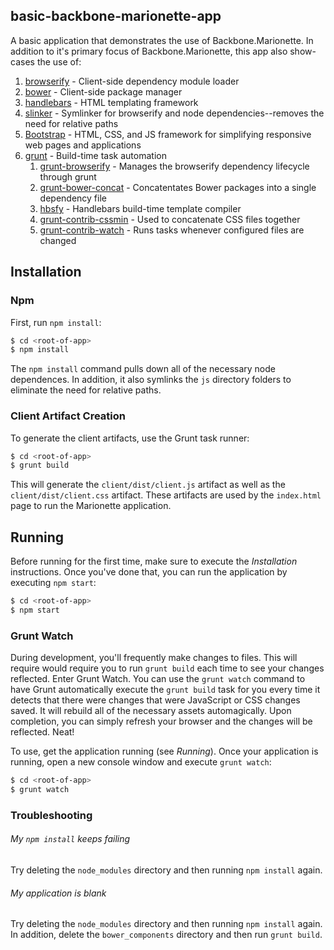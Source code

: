 ## basic-backbone-marionette-app
A basic application that demonstrates the use of Backbone.Marionette. In addition to it's primary focus of Backbone.Marionette, this app also show-cases the use of:

1. [browserify](http://browserify.org/) - Client-side dependency module loader
1. [bower](http://bower.io/) - Client-side package manager
1. [handlebars](http://handlebarsjs.com/) - HTML templating framework
1. [slinker](https://github.com/lewisdawson/slinker) - Symlinker for browserify and node dependencies--removes the need for relative paths
1. [Bootstrap](http://getbootstrap.com/) - HTML, CSS, and JS framework for simplifying responsive web pages and applications
1. [grunt](http://gruntjs.com/) - Build-time task automation
    1. [grunt-browserify](https://github.com/jmreidy/grunt-browserify) - Manages the browserify dependency lifecycle through grunt
    1. [grunt-bower-concat](https://github.com/sapegin/grunt-bower-concat) - Concatentates Bower packages into a single dependency file
    1. [hbsfy](https://github.com/epeli/node-hbsfy) - Handlebars build-time template compiler
    1. [grunt-contrib-cssmin](https://github.com/gruntjs/grunt-contrib-cssmin) - Used to concatenate CSS files together
    1. [grunt-contrib-watch](https://github.com/gruntjs/grunt-contrib-watch) - Runs tasks whenever configured files are changed

## Installation

### Npm
First, run `npm install`:

```bash
$ cd <root-of-app>
$ npm install
```

The `npm install` command pulls down all of the necessary node dependences. In addition, it also symlinks the `js` directory folders to eliminate the need for relative paths.

### Client Artifact Creation
To generate the client artifacts, use the Grunt task runner:

```bash
$ cd <root-of-app>
$ grunt build
```

This will generate the `client/dist/client.js` artifact as well as the `client/dist/client.css` artifact. These artifacts are used by the `index.html` page to run the Marionette application.

## Running
Before running for the first time, make sure to execute the _Installation_ instructions. Once you've done that, you can run the application by executing `npm start`:

```bash
$ cd <root-of-app>
$ npm start
```

### Grunt Watch
During development, you'll frequently make changes to files. This will require would require you to run `grunt build` each time to see your changes reflected. Enter Grunt Watch. You can use the `grunt watch` command to have Grunt automatically execute the `grunt build` task for you every time it detects that there were changes that were JavaScript or CSS changes saved. It will rebuild all of the necessary assets automagically. Upon completion, you can simply refresh your browser and the changes will be reflected. Neat!

To use, get the application running (see _Running_). Once your application is running, open a new console window and execute `grunt watch`:

```bash
$ cd <root-of-app>
$ grunt watch
```

### Troubleshooting

###### My `npm install` keeps failing
Try deleting the `node_modules` directory and then running `npm install` again.

###### My application is blank
Try deleting the `node_modules` directory and then running `npm install` again. In addition, delete the `bower_components` directory and then run `grunt build`.